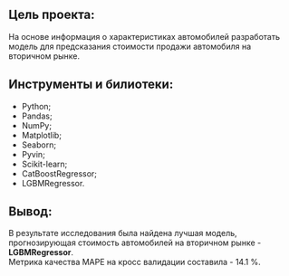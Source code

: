 ## Цель проекта:
На основе информация о характеристиках автомобилей разработать модель для предсказания стоимости продажи автомобиля на вторичном рынке.

## Инструменты и билиотеки:
- Python;
- Pandas;
- NumPy;
- Matplotlib;
- Seaborn;
- Pyvin;
- Scikit-learn;
- CatBoostRegressor;
- LGBMRegressor.

## Вывод:
В результате исследования была найдена лучшая модель, прогнозирующая стоимость автомобилей на вторичном рынке - **LGBMRegressor**.</br>
Метрика качества MAPE на кросс валидации составила - 14.1 %.
